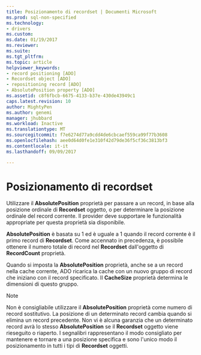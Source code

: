```yaml
---
title: Posizionamento di recordset | Documenti Microsoft
ms.prod: sql-non-specified
ms.technology:
- drivers
ms.custom: 
ms.date: 01/19/2017
ms.reviewer: 
ms.suite: 
ms.tgt_pltfrm: 
ms.topic: article
helpviewer_keywords:
- record positioning [ADO]
- Recordset object [ADO]
- repositioning record [ADO]
- AbsolutePosition property [ADO]
ms.assetid: c8f6fbcb-6675-4133-b37e-430de43949c1
caps.latest.revision: 10
author: MightyPen
ms.author: genemi
manager: jhubbard
ms.workload: Inactive
ms.translationtype: MT
ms.sourcegitcommit: f7e6274d77a9cdd4de6cbcaef559ca99f77b3608
ms.openlocfilehash: aee0d64d0fe1e310f42d79de36f5cf36c3813bf3
ms.contentlocale: it-it
ms.lasthandoff: 09/09/2017

---
```

# <a name="recordset-positioning"></a>Posizionamento di recordset
Utilizzare il **AbsolutePosition** proprietà per passare a un record, in base alla posizione ordinale di **Recordset** oggetto, o per determinare la posizione ordinale del record corrente. Il provider deve supportare le funzionalità appropriate per questa proprietà sia disponibile.  
  
 **AbsolutePosition** è basata su 1 ed è uguale a 1 quando il record corrente è il primo record di **Recordset**. Come accennato in precedenza, è possibile ottenere il numero totale di record nel **Recordset** dall'oggetto di **RecordCount** proprietà.  
  
 Quando si imposta la **AbsolutePosition** proprietà, anche se a un record nella cache corrente, ADO ricarica la cache con un nuovo gruppo di record che iniziano con il record specificato. Il **CacheSize** proprietà determina le dimensioni di questo gruppo.  
  
> [!NOTE]
>  Non è consigliabile utilizzare il **AbsolutePosition** proprietà come numero di record sostitutivo. La posizione di un determinato record cambia quando si elimina un record precedente. Non vi è alcuna garanzia che un determinato record avrà lo stesso **AbsolutePosition** se il **Recordset** oggetto viene rieseguito o riaperto. I segnalibri rappresentano il modo consigliato per mantenere e tornare a una posizione specifica e sono l'unico modo il posizionamento in tutti i tipi di **Recordset** oggetti.

